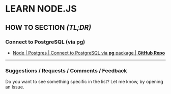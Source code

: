 # LEARN NODE.JS

<h2>HOW TO SECTION <em>(TL;DR)</em></h2>

### Connect to PostgreSQL (via __pg__)

- [ Node | Postgres | Connect to PostgreSQL via __pg__ package | **GitHub Repo**](https://github.com/kostasx/EventLoop/blob/master/LearnNode/examples/postgres-connect/postgres-connect.js)


---

### Suggestions / Requests / Comments / Feedback

Do you want to see something specific in the list? Let me know, by opening an Issue.
